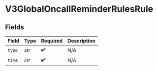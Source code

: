 # V3GlobalOncallReminderRulesRule


## Fields

| Field              | Type               | Required           | Description        |
| ------------------ | ------------------ | ------------------ | ------------------ |
| `type`             | *str*              | :heavy_check_mark: | N/A                |
| `time`             | *int*              | :heavy_check_mark: | N/A                |